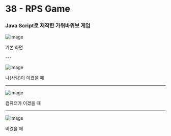 <h1>38 - RPS Game</h1>

<h3>Java Script로 제작한 가위바위보 게임</h3>

<p></p>

![image](https://github.com/Yuika12321/2024_get_a_job/assets/131143940/d457ae26-702e-4702-aca3-924150932da2)
<p>기본 화면</p>
---
<list>
  
![image](https://github.com/Yuika12321/2024_get_a_job/assets/131143940/4a7d4168-6fb5-4a76-9e3a-ba4a62106ceb) <p>나(사람)이 이겼을 때</p>
  
  ---
![image](https://github.com/Yuika12321/2024_get_a_job/assets/131143940/fee3ce64-6834-4e16-9401-09c8ef9762c1) <p>컴퓨터가 이겼을 때</p>
  
  ---
![image](https://github.com/Yuika12321/2024_get_a_job/assets/131143940/a8223d2d-beb3-4bcf-96b9-9348ff0fec51) <p>비겼을 때</p>
</list>
